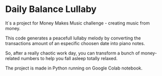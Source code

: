 # Daily Balance Lullaby
It´s a project for Money Makes Music challenge - creating music from money.

This code generates a peacefull lullaby melody by converting the transactions amount of an especific choosen date into piano notes.

So, after a really chaotic work day, you can transform a bunch of money-related numbers to help you fall asleep totally relaxed.

The project is made in Python running on Google Colab notebook.
